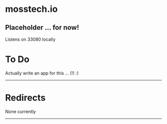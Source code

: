 
# mosstech.io

Placeholder ... for now!
---

Listens on 33080 locally

# To Do

Actually write an app for this ... (!) :)

---

# Redirects

None currently

---
